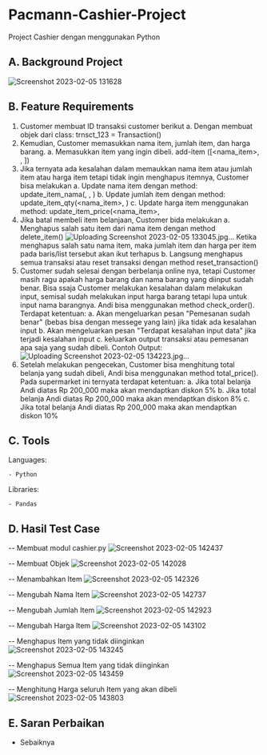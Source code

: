 # Pacmann-Cashier-Project
Project Cashier dengan menggunakan Python

## A. Background Project
![Screenshot 2023-02-05 131628](https://user-images.githubusercontent.com/110279502/216803035-bff0c707-8946-45d0-9c8f-67fa4ec3427d.jpg)

## B. Feature Requirements
1. Customer membuat ID transaksi customer berikut
  a. Dengan membuat objek dari class: trnsct_123 = Transaction()
2. Kemudian, Customer memasukkan nama item, jumlah item, dan harga barang.
  a. Memasukkan item yang ingin dibeli.
     add-item ([<nama_item>, <jumlah item>, <harga per item>])
3. Jika ternyata ada kesalahan dalam memaukkan nama item atau jumlah item atau harga item tetapi  tidak ingin menghapus itemnya, Customer bisa melakukan
  a. Update nama item dengan method:
     update_item_nama(<nama item>, <jumlah item>, <harga per item>)
  b. Update jumlah item dengan method:
     update_item_qty(<nama_item>, <update jumlah item>)
  c. Update harga item menggunakan method:
     update_item_price(<nama_item>, <update harga item>
 4. Jika batal membeli item belanjaan, Customer bida melakukan
  a. Menghapus salah satu item dari nama item dengan method
      delete_item(<nama item>)
      ![Uploading Screenshot 2023-02-05 133045.jpg…]()
      Ketika menghapus salah satu nama item, maka jumlah item dan harga per item pada baris/list       tersebut akan ikut terhapus
  b. Langsung menghapus semua transaksi atau reset transaksi dengan method
     reset_transaction()
 5. Customer sudah selesai dengan berbelanja online nya, tetapi Customer masih ragu apakah harga barang dan nama barang yang diinput sudah benar. Bisa ssaja Customer melakukan kesalahan dalam melakukan input, semisal sudah melakukan input harga barang tetapi lupa untuk input nama barangnya. Andi bisa menggunakan method check_order(). Terdapat ketentuan:
  a. Akan mengeluarkan pesan "Pemesanan sudah benar" (bebas bisa dengan messege yang lain)          jika tidak ada kesalahan input
  b. Akan mengeluarkan pesan "Terdapat kesalahan input data" jika terjadi kesalahan input
  c. keluarkan output transaksi atau pemesanan apa saja yang sudah dibeli.
    Contoh Output:
    ![Uploading Screenshot 2023-02-05 134223.jpg…]()
 6. Setelah melakukan pengecekan, Customer bisa menghitung total belanja yang sudah dibeli, Andi bisa menggunakan method total_price(). Pada supermarket ini ternyata terdapat ketentuan:
   a. Jika total belanja Andi diatas Rp 200_000 maka akan mendaptkan diskon 5%
   b. Jika total belanja Andi diatas Rp 200_000 maka akan mendaptkan diskon 8%
   c. Jika total belanja Andi diatas Rp 200_000 maka akan mendaptkan diskon 10%
  
## C. Tools
  
  Languages:
  
    - Python
  
  Libraries:
  
    - Pandas
  
 ## D. Hasil Test Case
  
  -- Membuat modul cashier.py
  ![Screenshot 2023-02-05 142437](https://user-images.githubusercontent.com/110279502/216805043-1efaf52d-b78d-4c86-bc8f-e15c5de7f801.jpg)
  
  -- Membuat Objek
  ![Screenshot 2023-02-05 142028](https://user-images.githubusercontent.com/110279502/216804950-17544c67-5404-4a3a-b6bf-edd5341a3db6.jpg)
  
  -- Menambahkan Item
  ![Screenshot 2023-02-05 142326](https://user-images.githubusercontent.com/110279502/216805002-06616c6e-b645-4713-9bee-dff158781d95.jpg)
  
  -- Mengubah Nama Item
  ![Screenshot 2023-02-05 142737](https://user-images.githubusercontent.com/110279502/216805116-29dfa49e-f32b-41b3-9c3a-a8072763738c.jpg)
  
  -- Mengubah Jumlah Item
  ![Screenshot 2023-02-05 142923](https://user-images.githubusercontent.com/110279502/216805163-383c0d96-5f67-4f6e-bcf6-197103561594.jpg)

  -- Mengubah Harga Item
  ![Screenshot 2023-02-05 143102](https://user-images.githubusercontent.com/110279502/216805195-74865b0e-7e52-4612-8559-0867e783a367.jpg)
  
  -- Menghapus Item yang tidak diinginkan
  ![Screenshot 2023-02-05 143245](https://user-images.githubusercontent.com/110279502/216805266-4f34acb9-2c4e-4d30-8ccc-9114d7838d86.jpg)
  
  -- Menghapus Semua Item yang tidak diinginkan
  ![Screenshot 2023-02-05 143459](https://user-images.githubusercontent.com/110279502/216805305-d85b63d7-85d2-498c-bf45-9ba87714ed93.jpg)

  -- Menghitung Harga seluruh Item yang akan dibeli
  ![Screenshot 2023-02-05 143803](https://user-images.githubusercontent.com/110279502/216805394-fe29c561-28e7-44fb-9bde-6f6b1099f747.jpg)

## E. Saran Perbaikan
  - Sebaiknya 

  




  
  
  

      
